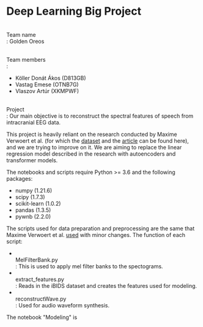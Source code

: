 <h1>Deep Learning Big Project</h1>

<br>Team name</br>: Golden Oreos

<br>Team members</br>:
- Köller Donát Ákos (D813GB)
- Vastag Emese (OTNB7G)
- Vlaszov Artúr (XKMPWF)

<br>Project</br>:
Our main objective is to reconstruct the spectral features of speech from intracranial EEG data.<br>

This project is heavily reliant on the research conducted by Maxime Verwoert
et al. (for which the <a href="https://osf.io/nrgx6/" rel='nofollow'>dataset</a> 
and the <a href="https://www.nature.com/articles/s41597-022-01542-9" rel='nofollow'>article</a> can be found here),
and we are trying to improve on it. We are aiming to replace the linear regression model described in the research with
autoencoders and transformer models.

The notebooks and scripts require Python >= 3.6 and the following packages:
- numpy (1.21.6)
- scipy (1.7.3)
- scikit-learn (1.0.2)
- pandas (1.3.5)
- pywnb (2.2.0)

The scripts used for data preparation and preprocessing are the same that Maxime Verwoert et al. 
<a href="https://github.com/neuralinterfacinglab/SingleWordProductionDutch">used</a> with minor changes.
The function of each script:
- <br>MelFilterBank.py</br>: This is used to apply mel filter banks to the spectograms.
- <br>extract_features.py</br>: Reads in the iBIDS dataset and creates the features used for modeling.
- <br>reconstructWave.py</br>: Used for audio waveform synthesis.

The notebook "Modeling" is 
